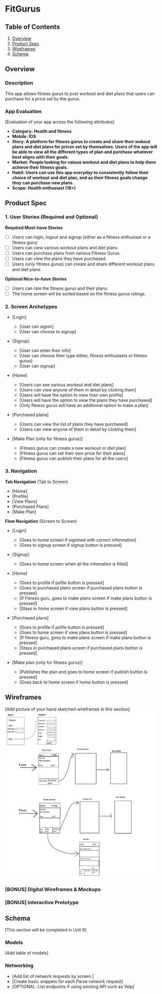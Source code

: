 # FitGurus

## Table of Contents
1. [Overview](#Overview)
1. [Product Spec](#Product-Spec)
1. [Wireframes](#Wireframes)
2. [Schema](#Schema)

## Overview
### Description
This app allows fitness gurus to post workout and diet plans that users can purchase for a price set by the gurus.

### App Evaluation
[Evaluation of your app across the following attributes]
- **Category: Heatlh and fitness**
- **Mobile: IOS**
- **Story: A platform for fitness gurus to create and share their wokout plans and diet plans for prices set by themselves. Users of the app will be able to view all the different types of plan and purchase whatever best aligns with their goals.**
- **Market: People looking for vaious workout and diet plans to help them achieve their fitness goals.**
- **Habit: Users can use this app everyday to consistently follow their choice of workout and diet plan, and as their fitness goals change they can purchase new plans.**
- **Scope: Health enthusiast (18+)**

## Product Spec

### 1. User Stories (Required and Optional)

**Required Must-have Stories**

- [ ] Users can login, logout and signup (either as a fitness enthusiast or a fitness guru)
- [ ] Users can view various workout plans and diet plans.
- [ ] Users can purchase plans from various Fitness Gurus.
- [ ] Users can view the plans they have purchased. 
- [ ] Users (only fitness gurus) can create and share different workout plans and diet plans.

**Optional Nice-to-have Stories**

- [ ] Users can rate the fitness gurus and their plans.
- [ ] The home screen will be sorted based on the fitness gurus ratings.

### 2. Screen Archetypes

* [Login]
   * [User can signin]
   * [User can choose to signup]
   
* [Signup]
   * [User can enter their info]
   * [User can choose their type either, fitness enthusiasts or fitness gurus]
   * [User can signup]
   
* [Home]
   * [Users can see various workout and diet plans]
   * [Users can view anyone of them in detail by clicking them]
   * [Users will have the option to view their own profile]
   * [Users will have the option to view the plans they have purchased]
   * [Only fitness gurus will have an additional option to make a plan]

* [Purchased plans]
   * [Users can view the list of plans they have purchased]
   * [Users can view anyone of them in detail by clicking them]
   
* [Make Plan (only for fitness gurus)]
   * [Fitness gurus can create a new workout or diet plan]
   * [Fitness gurus can set their own price for their plans]
   * [Fitness gurus can publish their plans for all the users]

### 3. Navigation

**Tab Navigation** (Tab to Screen)

* [Home]
* [Profile]
* [View Plans]
* [Purchased Plans]
* [Make Plan]

**Flow Navigation** (Screen to Screen)

* [Login]
   * [Goes to home screen if signined with correct information]
   * [Goes to signup screen if signup button is pressed]

* [Signup]
   * [Goes to home screen when all the infomation is filled]
  
* [Home]
   * [Goes to profile if pofile button is pressed]
   * [Goes to purchased plans screen if purchased plans button is pressed]
   * [If Fitness guru, goes to make plans screen if make plans button is pressed]
   * [Stays in home screen if view plans button is pressed]
   
* [Purchased plans]
   * [Goes to profile if pofile button is pressed]
   * [Goes to home screen if view plans button is pressed]
   * [If fitness guru, goes to make plans screen if make plans button is pressed]
   * [Stays in purchased plans screen if purchased plans button is pressed]
  
* [Make plan (only for fitness gurus)]
   * [Publishes the plan and goes to home screen if publish button is pressed]
   * [Goes back to home screen if home button is pressed]

## Wireframes
[Add picture of your hand sketched wireframes in this section]
<img src="FitGuru wireframe-2.png" width=600>

### [BONUS] Digital Wireframes & Mockups

### [BONUS] Interactive Prototype

## Schema 
[This section will be completed in Unit 9]
### Models
[Add table of models]
### Networking
- [Add list of network requests by screen ]
- [Create basic snippets for each Parse network request]
- [OPTIONAL: List endpoints if using existing API such as Yelp]
